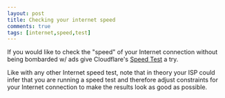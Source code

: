 ```yaml
---
layout: post
title: Checking your internet speed
comments: true
tags: [internet,speed,test]
---
```


If you would like to check the "speed" of your Internet connection without being bombarded w/ ads give Cloudflare's [Speed Test](https://speed.cloudflare.com/) a try.

Like with any other Internet speed test, note that in theory your ISP could infer that you are running a speed test and therefore adjust constraints for your Internet connection to make the results look as good as possible.
